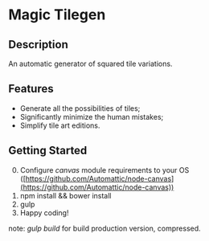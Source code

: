 # Magic Tilegen

## Description

An automatic generator of squared tile variations.

## Features

- Generate all the possibilities of tiles;
- Significantly minimize the human mistakes;
- Simplify tile art editions.

## Getting Started

0. Configure _canvas_ module requirements to your OS ([https://github.com/Automattic/node-canvas](https://github.com/Automattic/node-canvas))
1. npm install && bower install
2. gulp
3. Happy coding!

note: _gulp build_ for build production version, compressed.